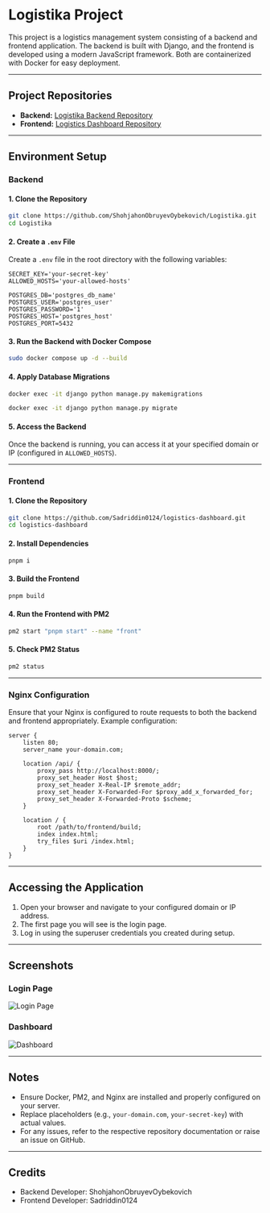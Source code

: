# Logistika Project

This project is a logistics management system consisting of a backend and frontend application. The backend is built with Django, and the frontend is developed using a modern JavaScript framework. Both are containerized with Docker for easy deployment.

---

## Project Repositories

- **Backend:** [Logistika Backend Repository](https://github.com/ShohjahonObruyevOybekovich/Logistika.git)
- **Frontend:** [Logistics Dashboard Repository](https://github.com/Sadriddin0124/logistics-dashboard.git)

---

## Environment Setup

### Backend

#### 1. Clone the Repository
```bash
git clone https://github.com/ShohjahonObruyevOybekovich/Logistika.git
cd Logistika
```

#### 2. Create a `.env` File
Create a `.env` file in the root directory with the following variables:
```env
SECRET_KEY='your-secret-key'
ALLOWED_HOSTS='your-allowed-hosts'

POSTGRES_DB='postgres_db_name'
POSTGRES_USER='postgres_user'
POSTGRES_PASSWORD='1'
POSTGRES_HOST='postgres_host'
POSTGRES_PORT=5432
```

#### 3. Run the Backend with Docker Compose
```bash
sudo docker compose up -d --build
```

#### 4. Apply Database Migrations
```bash
docker exec -it django python manage.py makemigrations
```
```bash
docker exec -it django python manage.py migrate
```

#### 5. Access the Backend
Once the backend is running, you can access it at your specified domain or IP (configured in `ALLOWED_HOSTS`).

---

### Frontend

#### 1. Clone the Repository
```bash
git clone https://github.com/Sadriddin0124/logistics-dashboard.git
cd logistics-dashboard
```

#### 2. Install Dependencies
```bash
pnpm i
```

#### 3. Build the Frontend
```bash
pnpm build
```

#### 4. Run the Frontend with PM2
```bash
pm2 start "pnpm start" --name "front"
```

#### 5. Check PM2 Status
```bash
pm2 status
```

---

### Nginx Configuration
Ensure that your Nginx is configured to route requests to both the backend and frontend appropriately. Example configuration:

```nginx
server {
    listen 80;
    server_name your-domain.com;

    location /api/ {
        proxy_pass http://localhost:8000/;
        proxy_set_header Host $host;
        proxy_set_header X-Real-IP $remote_addr;
        proxy_set_header X-Forwarded-For $proxy_add_x_forwarded_for;
        proxy_set_header X-Forwarded-Proto $scheme;
    }

    location / {
        root /path/to/frontend/build;
        index index.html;
        try_files $uri /index.html;
    }
}
```

---

## Accessing the Application

1. Open your browser and navigate to your configured domain or IP address.
2. The first page you will see is the login page.
3. Log in using the superuser credentials you created during setup.

---

## Screenshots

### Login Page
![Login Page](./file-3gdz6KkfDrjgXBedS2pS74)

### Dashboard
![Dashboard](./dashboard-screenshot.png)

---

## Notes
- Ensure Docker, PM2, and Nginx are installed and properly configured on your server.
- Replace placeholders (e.g., `your-domain.com`, `your-secret-key`) with actual values.
- For any issues, refer to the respective repository documentation or raise an issue on GitHub.

---

## Credits
- Backend Developer: ShohjahonObruyevOybekovich
- Frontend Developer: Sadriddin0124

